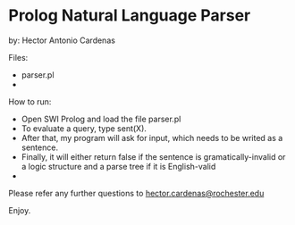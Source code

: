 # Prolog Natural Language Parser

by: Hector Antonio Cardenas

Files:
  - parser.pl
  - 
  
How to run:
  - Open SWI Prolog and load the file parser.pl
  - To evaluate a query, type sent(X).
  - After that, my program will ask for input, which needs to be writed as a sentence.
  - Finally, it will either return false if the sentence is gramatically-invalid or a logic structure and a parse tree if it is English-valid
  - 
  
Please refer any further questions to hector.cardenas@rochester.edu

Enjoy.